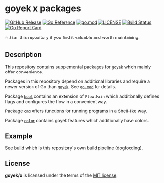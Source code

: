 # goyek x packages

[![GitHub Release](https://img.shields.io/github/v/release/goyek/x)](https://github.com/goyek/x/releases)
[![Go Reference](https://pkg.go.dev/badge/github.com/goyek/x.svg)](https://pkg.go.dev/github.com/goyek/x)
[![go.mod](https://img.shields.io/github/go-mod/go-version/goyek/x)](go.mod)
[![LICENSE](https://img.shields.io/github/license/goyek/x)](LICENSE)
[![Build Status](https://img.shields.io/github/workflow/status/goyek/x/build)](https://github.com/goyek/x/actions?query=workflow%3Abuild+branch%3Amain)
[![Go Report Card](https://goreportcard.com/badge/github.com/goyek/x)](https://goreportcard.com/report/github.com/goyek/x)

⭐ `Star` this repository if you find it valuable and worth maintaining.

## Description

This repository contains supplemental packages for [`goyek`](https://github.com/goyek/goyek)
which mainly offer convenience.

Packages in this repository depend on additional libraries
and require a newer version of Go than [`goyek`](https://github.com/goyek/goyek).
See [`go.mod`](go.mod) for details.

Package [`boot`](https://pkg.go.dev/github.com/goyek/x/boot)
contains an extension of `Flow.Main` which additionally
defines flags and configures the flow in a convenient way.

Package [`cmd`](https://pkg.go.dev/github.com/goyek/x/cmd)
offers functions for running programs in a Shell-like way.

Package [`color`](https://pkg.go.dev/github.com/goyek/x/color)
contains goyek features which additionally have colors.

## Example

See [build](build) which is this repository's own build pipeline (dogfooding).

## License

**goyek/x** is licensed under the terms of the [MIT license](LICENSE).
